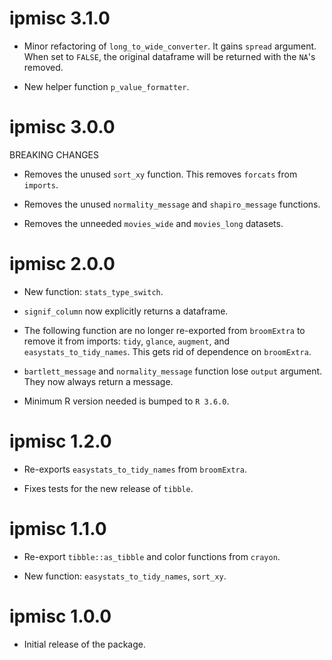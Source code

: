 # ipmisc 3.1.0

  - Minor refactoring of `long_to_wide_converter`. It gains `spread` argument.
    When set to `FALSE`, the original dataframe will be returned with the `NA`'s
    removed.
    
  - New helper function `p_value_formatter`.

# ipmisc 3.0.0

BREAKING CHANGES

  - Removes the unused `sort_xy` function. This removes `forcats` from `imports`.
  
  - Removes the unused `normality_message` and `shapiro_message` functions.
  
  - Removes the unneeded `movies_wide` and `movies_long` datasets.

# ipmisc 2.0.0

  - New function: `stats_type_switch`.
  
  - `signif_column` now explicitly returns a dataframe.
  
  - The following function are no longer re-exported from `broomExtra` to remove
    it from imports: `tidy`, `glance`, `augment`, and `easystats_to_tidy_names`.
    This gets rid of dependence on `broomExtra`.
    
  - `bartlett_message` and `normality_message` function lose `output` argument.
    They now always return a message.
    
  - Minimum R version needed is bumped to `R 3.6.0`.

# ipmisc 1.2.0

  - Re-exports `easystats_to_tidy_names` from `broomExtra`.
  
  - Fixes tests for the new release of `tibble`.

# ipmisc 1.1.0

  - Re-export `tibble::as_tibble` and color functions from `crayon`.
  
  - New function: `easystats_to_tidy_names`, `sort_xy`.

# ipmisc 1.0.0

  - Initial release of the package.
